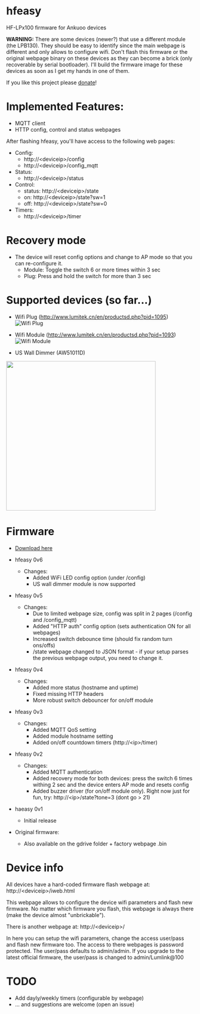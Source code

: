 # hfeasy
HF-LPx100 firmware for Ankuoo devices

**WARNING:** There are some devices (newer?) that use a different module (the LPB130). They should be easy to identify since the main webpage is different and only allows to configure wifi. Don't flash this firmware or the original webpage binary on these devices as they can become a brick (only recoverable by serial bootloader).
I'll build the firmware image for these devices as soon as I get my hands in one of them.


If you like this project please [donate](https://www.paypal.com/cgi-bin/webscr?cmd=_s-xclick&hosted_button_id=5SMU6YE5XG6JG&source=url)!

# Implemented Features:
* MQTT client
* HTTP config, control and status webpages

After flashing hfeasy, you'll have access to the following web pages:
* Config:
  * http://\<deviceip\>/config
  * http://\<deviceip\>/config_mqtt
* Status:
  * http://\<deviceip\>/status
* Control:
  * status: http://\<deviceip\>/state
  * on: http://\<deviceip\>/state?sw=1
  * off: http://\<deviceip\>/state?sw=0
* Timers:
  * http://\<deviceip\>/timer

# Recovery mode
  * The device will reset config options and change to AP mode so that you can re-configure it.
    * Module: Toggle the switch 6 or more times within 3 sec
    * Plug: Press and hold the switch for more than 3 sec

# Supported devices (so far...)
* Wifi Plug (http://www.lumitek.cn/en/productsd.php?pid=1095)
![Wifi Plug](http://www.lumitekgroup.com/upload/2015062911265369.jpg)

* Wifi Module (http://www.lumitek.cn/en/productsd.php?pid=1093)
![Wifi Module](http://www.lumitekgroup.com/upload/2015062315503112.jpg)

* US Wall Dimmer (AW51011D)
<img src="https://images-na.ssl-images-amazon.com/images/I/413UPchrIfL._SL1000_.jpg" width="400">

# Firmware
* [Download here](https://drive.google.com/open?id=1HWl-QiYM2u8lW9TAv1M6Kr9DPkj1_wRG)
* hfeasy 0v6
  * Changes:
    * Added WiFi LED config option (under /config)
    * US wall dimmer module is now supported
* hfeasy 0v5
  * Changes:
    * Due to limited webpage size, config was split in 2 pages (/config and /config_mqtt)
    * Added "HTTP auth" config option (sets authentication ON for all webpages)
    * Increased switch debounce time (should fix random turn ons/offs)
    * /state webpage changed to JSON format - if your setup parses the previous webpage output, you need to change it.
* hfeasy 0v4
  * Changes:
    * Added more status (hostname and uptime)
    * Fixed missing HTTP headers
    * More robust switch debouncer for on/off module
* hfeasy 0v3
  * Changes:
    * Added MQTT QoS setting
    * Added module hostname setting
    * Added on/off countdown timers (http://\<ip\>/timer)
* hfeasy 0v2
  * Changes:
    * Added MQTT authentication
    * Added recovery mode for both devices: press the switch 6 times withing 2 sec and the device enters AP mode and resets config
    * Added buzzer driver (for on/off module only). Right now just for fun, try: http://\<ip\>/state?tone=3 (dont go > 21)
* haeasy 0v1
  * Initial release

* Original firmware:
  * Also available on the gdrive folder + factory webpage .bin

# Device info
All devices have a hard-coded firmware flash webpage at: http://\<deviceip\>/iweb.html

This webpage allows to configure the device wifi parameters and flash new firmware.
No matter which firmware you flash, this webpage is always there (make the device almost "unbrickable").

There is another webpage at: http://\<deviceip\>/

In here you can setup the wifi parameters, change the access user/pass and flash new firmware too.
The access to there webpages is password protected.
The user/pass defaults to admin/admin.
If you upgrade to the latest official firmware, the user/pass is changed to admin/Lumlink@100

# TODO
* Add dayly/weekly timers (configurable by webpage)
* ... and suggestions are welcome (open an issue)
